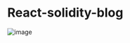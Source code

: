 # React-solidity-blog
![image](https://user-images.githubusercontent.com/89600540/131017454-0adf6c23-bd52-46e4-a3af-c2ce38483d8d.png)


